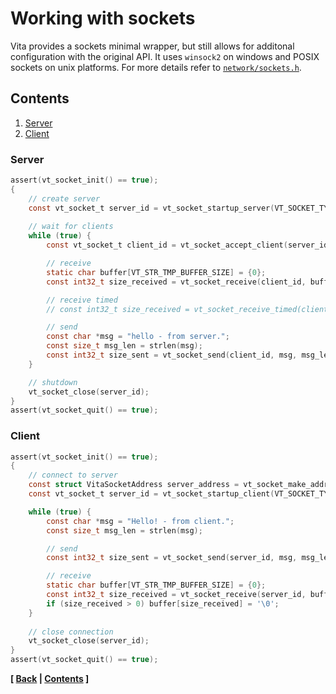 # Working with sockets

Vita provides a sockets minimal wrapper, but still allows for additonal configuration with the original API. It uses `winsock2` on windows and POSIX sockets on unix platforms. For more details refer to [`network/sockets.h`](../../inc/vita/network/sockets.h).

## Contents
1. [Server](page10.md#server)
2. [Client](page10.md#client)

### Server

```c
assert(vt_socket_init() == true);
{
    // create server
    const vt_socket_t server_id = vt_socket_startup_server(VT_SOCKET_TYPE_TCP, PORT, /*backlog*/ 3);
    
    // wait for clients
    while (true) {
        const vt_socket_t client_id = vt_socket_accept_client(server_id);

        // receive
        static char buffer[VT_STR_TMP_BUFFER_SIZE] = {0};
        const int32_t size_received = vt_socket_receive(client_id, buffer, sizeof(buffer));

        // receive timed
        // const int32_t size_received = vt_socket_receive_timed(client_id, buffer, sizeof(buffer), 5000);

        // send
        const char *msg = "hello - from server.";
        const size_t msg_len = strlen(msg);
        const int32_t size_sent = vt_socket_send(client_id, msg, msg_len);
    }

    // shutdown
    vt_socket_close(server_id);
}
assert(vt_socket_quit() == true);
```

### Client

```c
assert(vt_socket_init() == true);
{
    // connect to server
    const struct VitaSocketAddress server_address = vt_socket_make_address(PORT, IP_ADDRESS);
    const vt_socket_t server_id = vt_socket_startup_client(VT_SOCKET_TYPE_TCP, server_address);

    while (true) {
        const char *msg = "Hello! - from client.";
        const size_t msg_len = strlen(msg);

        // send
        const int32_t size_sent = vt_socket_send(server_id, msg, msg_len);

        // receive
        static char buffer[VT_STR_TMP_BUFFER_SIZE] = {0};
        const int32_t size_received = vt_socket_receive(server_id, buffer, VT_STR_TMP_BUFFER_SIZE-1);
        if (size_received > 0) buffer[size_received] = '\0';
    }
    
    // close connection
    vt_socket_close(server_id);
}
assert(vt_socket_quit() == true);
```

**[ [Back](page9.md) | [Contents](VITA.md) ]**


